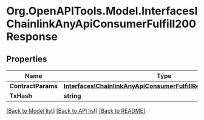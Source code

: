 # Org.OpenAPITools.Model.InterfacesIChainlinkAnyApiConsumerFulfill200Response

## Properties

Name | Type | Description | Notes
------------ | ------------- | ------------- | -------------
**ContractParams** | [**InterfacesIChainlinkAnyApiConsumerFulfillRequestContractParams**](InterfacesIChainlinkAnyApiConsumerFulfillRequestContractParams.md) |  | 
**TxHash** | **string** |  | 

[[Back to Model list]](../README.md#documentation-for-models) [[Back to API list]](../README.md#documentation-for-api-endpoints) [[Back to README]](../README.md)

